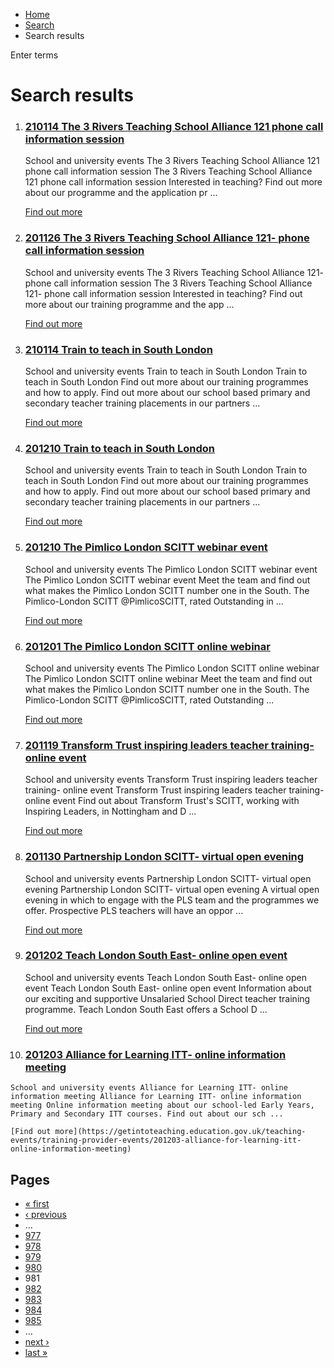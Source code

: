 *   [Home](/)
*   [Search](/search)
*   Search results

Enter terms 

Search results
==============

1.  ### [210114 The 3 Rivers Teaching School Alliance 121 phone call information session](https://getintoteaching.education.gov.uk/teaching-events/training-provider-events/210114-the-3-rivers-teaching-school-alliance-121-phone-call-information-session)
    
    School and university events The 3 Rivers Teaching School Alliance 121 phone call information session The 3 Rivers Teaching School Alliance 121 phone call information session Interested in teaching? Find out more about our programme and the application pr ...
    
    [Find out more](https://getintoteaching.education.gov.uk/teaching-events/training-provider-events/210114-the-3-rivers-teaching-school-alliance-121-phone-call-information-session)
    
2.  ### [201126 The 3 Rivers Teaching School Alliance 121- phone call information session](https://getintoteaching.education.gov.uk/teaching-events/training-provider-events/201126-the-3-rivers-teaching-school-alliance-121-phone-call-information-session)
    
    School and university events The 3 Rivers Teaching School Alliance 121- phone call information session The 3 Rivers Teaching School Alliance 121- phone call information session Interested in teaching? Find out more about our training programme and the app ...
    
    [Find out more](https://getintoteaching.education.gov.uk/teaching-events/training-provider-events/201126-the-3-rivers-teaching-school-alliance-121-phone-call-information-session)
    
3.  ### [210114 Train to teach in South London](https://getintoteaching.education.gov.uk/teaching-events/training-provider-events/210114-train-to-teach-in-south-london)
    
    School and university events Train to teach in South London Train to teach in South London Find out more about our training programmes and how to apply. Find out more about our school based primary and secondary teacher training placements in our partners ...
    
    [Find out more](https://getintoteaching.education.gov.uk/teaching-events/training-provider-events/210114-train-to-teach-in-south-london)
    
4.  ### [201210 Train to teach in South London](https://getintoteaching.education.gov.uk/teaching-events/training-provider-events/201210-train-to-teach-in-south-london)
    
    School and university events Train to teach in South London Train to teach in South London Find out more about our training programmes and how to apply. Find out more about our school based primary and secondary teacher training placements in our partners ...
    
    [Find out more](https://getintoteaching.education.gov.uk/teaching-events/training-provider-events/201210-train-to-teach-in-south-london)
    
5.  ### [201210 The Pimlico London SCITT webinar event](https://getintoteaching.education.gov.uk/teaching-events/training-provider-events/201210-the-pimlico-london-scitt-webinar-event)
    
    School and university events The Pimlico London SCITT webinar event The Pimlico London SCITT webinar event Meet the team and find out what makes the Pimlico London SCITT number one in the South. The Pimlico-London SCITT @PimlicoSCITT, rated Outstanding in ...
    
    [Find out more](https://getintoteaching.education.gov.uk/teaching-events/training-provider-events/201210-the-pimlico-london-scitt-webinar-event)
    
6.  ### [201201 The Pimlico London SCITT online webinar](https://getintoteaching.education.gov.uk/teaching-events/training-provider-events/201201-the-pimlico-london-scitt-online-webinar)
    
    School and university events The Pimlico London SCITT online webinar The Pimlico London SCITT online webinar Meet the team and find out what makes the Pimlico London SCITT number one in the South. The Pimlico-London SCITT @PimlicoSCITT, rated Outstanding ...
    
    [Find out more](https://getintoteaching.education.gov.uk/teaching-events/training-provider-events/201201-the-pimlico-london-scitt-online-webinar)
    
7.  ### [201119 Transform Trust inspiring leaders teacher training- online event](https://getintoteaching.education.gov.uk/teaching-events/training-provider-events/201119-transform-trust-inspiring-leaders-teacher-training-online-event)
    
    School and university events Transform Trust inspiring leaders teacher training- online event Transform Trust inspiring leaders teacher training- online event Find out about Transform Trust's SCITT, working with Inspiring Leaders, in Nottingham and D ...
    
    [Find out more](https://getintoteaching.education.gov.uk/teaching-events/training-provider-events/201119-transform-trust-inspiring-leaders-teacher-training-online-event)
    
8.  ### [201130 Partnership London SCITT- virtual open evening](https://getintoteaching.education.gov.uk/teaching-events/training-provider-events/201130-partnership-london-scitt-virtual-open-evening)
    
    School and university events Partnership London SCITT- virtual open evening Partnership London SCITT- virtual open evening A virtual open evening in which to engage with the PLS team and the programmes we offer. Prospective PLS teachers will have an oppor ...
    
    [Find out more](https://getintoteaching.education.gov.uk/teaching-events/training-provider-events/201130-partnership-london-scitt-virtual-open-evening)
    
9.  ### [201202 Teach London South East- online open event](https://getintoteaching.education.gov.uk/teaching-events/training-provider-events/201202-teach-london-south-east-online-open-event)
    
    School and university events Teach London South East- online open event Teach London South East- online open event Information about our exciting and supportive Unsalaried School Direct teacher training programme. Teach London South East offers a School D ...
    
    [Find out more](https://getintoteaching.education.gov.uk/teaching-events/training-provider-events/201202-teach-london-south-east-online-open-event)
    
10.  ### [201203 Alliance for Learning ITT- online information meeting](https://getintoteaching.education.gov.uk/teaching-events/training-provider-events/201203-alliance-for-learning-itt-online-information-meeting)
    
    School and university events Alliance for Learning ITT- online information meeting Alliance for Learning ITT- online information meeting Online information meeting about our school-led Early Years, Primary and Secondary ITT courses. Find out about our sch ...
    
    [Find out more](https://getintoteaching.education.gov.uk/teaching-events/training-provider-events/201203-alliance-for-learning-itt-online-information-meeting)
    

Pages
-----

*   [« first](/search/site "Go to first page")
*   [‹ previous](/search/site?page=979 "Go to previous page")
*   …
*   [977](/search/site?page=976 "Go to page 977")
*   [978](/search/site?page=977 "Go to page 978")
*   [979](/search/site?page=978 "Go to page 979")
*   [980](/search/site?page=979 "Go to page 980")
*   981
*   [982](/search/site?page=981 "Go to page 982")
*   [983](/search/site?page=982 "Go to page 983")
*   [984](/search/site?page=983 "Go to page 984")
*   [985](/search/site?page=984 "Go to page 985")
*   …
*   [next ›](/search/site?page=981 "Go to next page")
*   [last »](/search/site?page=1032 "Go to last page")